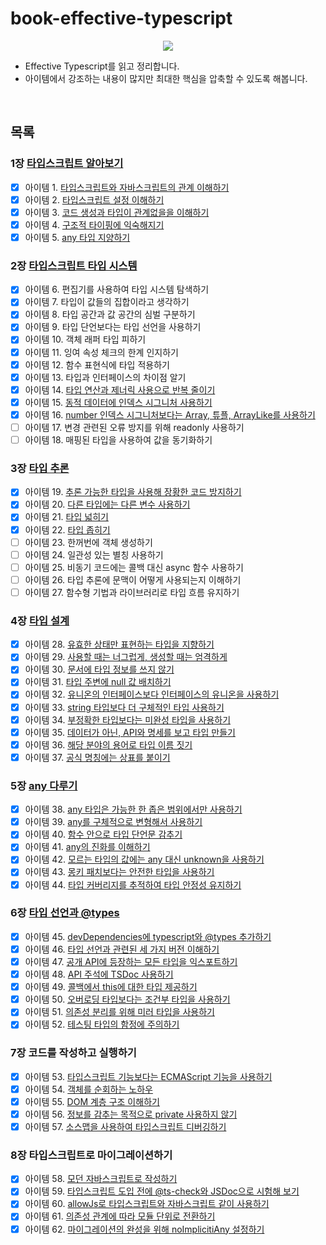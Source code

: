 # book-effective-typescript

<p align="center"><img src="https://user-images.githubusercontent.com/76744586/214593609-d631e094-c0f4-4b78-8839-d30d6e291a63.jpeg"></p>

- Effective Typescript를 읽고 정리합니다.
- 아이템에서 강조하는 내용이 많지만 최대한 핵심을 압축할 수 있도록 해봅니다.

<br>

## 목록

### 1장 [타입스크립트 알아보기](https://github.com/okdol1/Book-Effective-TypeScript/tree/main/ch01_%ED%83%80%EC%9E%85%EC%8A%A4%ED%81%AC%EB%A6%BD%ED%8A%B8_%EC%95%8C%EC%95%84%EB%B3%B4%EA%B8%B0)

- [x] 아이템 1. [타입스크립트와 자바스크립트의 관계 이해하기](https://github.com/okdol1/Book-Effective-TypeScript/blob/main/ch01_%ED%83%80%EC%9E%85%EC%8A%A4%ED%81%AC%EB%A6%BD%ED%8A%B8_%EC%95%8C%EC%95%84%EB%B3%B4%EA%B8%B0/item01.md)
- [x] 아이템 2. [타입스크립트 설정 이해하기](https://github.com/okdol1/Book-Effective-TypeScript/blob/main/ch01_%ED%83%80%EC%9E%85%EC%8A%A4%ED%81%AC%EB%A6%BD%ED%8A%B8_%EC%95%8C%EC%95%84%EB%B3%B4%EA%B8%B0/item02.md)
- [x] 아이템 3. [코드 생성과 타입이 관계없을을 이해하기](https://github.com/okdol1/Book-Effective-TypeScript/blob/main/ch01_%ED%83%80%EC%9E%85%EC%8A%A4%ED%81%AC%EB%A6%BD%ED%8A%B8_%EC%95%8C%EC%95%84%EB%B3%B4%EA%B8%B0/item03.md)
- [x] 아이템 4. [구조적 타이핑에 익숙해지기](https://github.com/okdol1/Book-Effective-TypeScript/blob/main/ch01_%ED%83%80%EC%9E%85%EC%8A%A4%ED%81%AC%EB%A6%BD%ED%8A%B8_%EC%95%8C%EC%95%84%EB%B3%B4%EA%B8%B0/item04.md)
- [x] 아이템 5. [any 타입 지양하기](https://github.com/okdol1/Book-Effective-TypeScript/blob/main/ch01_%ED%83%80%EC%9E%85%EC%8A%A4%ED%81%AC%EB%A6%BD%ED%8A%B8_%EC%95%8C%EC%95%84%EB%B3%B4%EA%B8%B0/item05.md)

### 2장 [타입스크립트 타입 시스템](https://github.com/okdol1/Book-Effective-TypeScript/tree/main/ch02_%ED%83%80%EC%9E%85%EC%8A%A4%ED%81%AC%EB%A6%BD%ED%8A%B8_%ED%83%80%EC%9E%85_%EC%8B%9C%EC%8A%A4%ED%85%9C)

- [x] 아이템 6. 편집기를 사용하여 타입 시스템 탐색하기
- [x] 아이템 7. 타입이 값들의 집합이라고 생각하기
- [x] 아이템 8. 타입 공간과 값 공간의 심벌 구분하기
- [x] 아이템 9. 타입 단언보다는 타입 선언을 사용하기
- [x] 아이템 10. 객체 래퍼 타입 피하기
- [x] 아이템 11. 잉여 속성 체크의 한계 인지하기
- [x] 아이템 12. 함수 표현식에 타입 적용하기
- [x] 아이템 13. 타입과 인터페이스의 차이점 알기
- [x] 아이템 14. [타입 연산과 제너릭 사용으로 반복 줄이기](https://github.com/okdol1/Book-Effective-TypeScript/blob/main/ch02_%ED%83%80%EC%9E%85%EC%8A%A4%ED%81%AC%EB%A6%BD%ED%8A%B8_%ED%83%80%EC%9E%85_%EC%8B%9C%EC%8A%A4%ED%85%9C/item14.md)
- [x] 아이템 15. [동적 데이터에 인덱스 시그니처 사용하기](https://github.com/okdol1/Book-Effective-TypeScript/blob/main/ch02_%ED%83%80%EC%9E%85%EC%8A%A4%ED%81%AC%EB%A6%BD%ED%8A%B8_%ED%83%80%EC%9E%85_%EC%8B%9C%EC%8A%A4%ED%85%9C/item15.md)
- [x] 아이템 16. [number 인덱스 시그니처보다는 Array, 튜플, ArrayLike를 사용하기](https://github.com/okdol1/Book-Effective-TypeScript/blob/main/ch02_%ED%83%80%EC%9E%85%EC%8A%A4%ED%81%AC%EB%A6%BD%ED%8A%B8_%ED%83%80%EC%9E%85_%EC%8B%9C%EC%8A%A4%ED%85%9C/item16.md)
- [ ] 아이템 17. 변경 관련된 오류 방지를 위해 readonly 사용하기
- [ ] 아이템 18. 매핑된 타입을 사용하여 값을 동기화하기

### 3장 [타입 추론](https://github.com/okdol1/Book-Effective-TypeScript/tree/main/ch03_%ED%83%80%EC%9E%85_%EC%B6%94%EB%A1%A0)

- [x] 아이템 19. [추론 가능한 타입을 사용해 장황한 코드 방지하기](https://github.com/okdol1/Book-Effective-TypeScript/blob/main/ch03_%ED%83%80%EC%9E%85_%EC%B6%94%EB%A1%A0/item19.md)
- [x] 아이템 20. [다른 타입에는 다른 변수 사용하기](https://github.com/okdol1/Book-Effective-TypeScript/blob/main/ch03_%ED%83%80%EC%9E%85_%EC%B6%94%EB%A1%A0/item20.md)
- [x] 아이템 21. [타입 넓히기](https://github.com/okdol1/Book-Effective-TypeScript/blob/main/ch03_%ED%83%80%EC%9E%85_%EC%B6%94%EB%A1%A0/item21.md)
- [x] 아이템 22. [타입 좁히기](https://github.com/okdol1/Book-Effective-TypeScript/blob/main/ch03_%ED%83%80%EC%9E%85_%EC%B6%94%EB%A1%A0/item22.md)
- [ ] 아이템 23. 한꺼번에 객체 생성하기
- [ ] 아이템 24. 일관성 있는 별칭 사용하기
- [ ] 아이템 25. 비동기 코드에는 콜백 대신 async 함수 사용하기
- [ ] 아이템 26. 타입 추론에 문맥이 어떻게 사용되는지 이해하기
- [ ] 아이템 27. 함수형 기법과 라이브러리로 타입 흐름 유지하기

### 4장 [타입 설계](https://github.com/okdol1/Book-Effective-TypeScript/tree/main/ch04_%ED%83%80%EC%9E%85_%EC%84%A4%EA%B3%84)

- [x] 아이템 28. [유효한 상태만 표현하는 타입을 지향하기](https://github.com/okdol1/Book-Effective-TypeScript/blob/main/ch04_%ED%83%80%EC%9E%85_%EC%84%A4%EA%B3%84/item28.md)
- [x] 아이템 29. [사용할 때는 너그럽게, 생성할 때는 엄격하게](https://github.com/okdol1/Book-Effective-TypeScript/blob/main/ch04_%ED%83%80%EC%9E%85_%EC%84%A4%EA%B3%84/item29.md)
- [x] 아이템 30. [문서에 타입 정보를 쓰지 않기](https://github.com/okdol1/Book-Effective-TypeScript/blob/main/ch04_%ED%83%80%EC%9E%85_%EC%84%A4%EA%B3%84/item30.md)
- [x] 아이템 31. [타입 주변에 null 값 배치하기](https://github.com/okdol1/Book-Effective-TypeScript/blob/main/ch04_%ED%83%80%EC%9E%85_%EC%84%A4%EA%B3%84/item31.md)
- [x] 아이템 32. [유니온의 인터페이스보다 인터페이스의 유니온을 사용하기](https://github.com/okdol1/Book-Effective-TypeScript/blob/main/ch04_%ED%83%80%EC%9E%85_%EC%84%A4%EA%B3%84/item32.md)
- [x] 아이템 33. [string 타입보다 더 구체적인 타입 사용하기](https://github.com/okdol1/Book-Effective-TypeScript/blob/main/ch04_%ED%83%80%EC%9E%85_%EC%84%A4%EA%B3%84/item33.md)
- [x] 아이템 34. [부정확한 타입보다는 미완성 타입을 사용하기](https://github.com/okdol1/Book-Effective-TypeScript/blob/main/ch04_%ED%83%80%EC%9E%85_%EC%84%A4%EA%B3%84/item34.md)
- [x] 아이템 35. [데이터가 아닌, API와 명세를 보고 타입 만들기](https://github.com/okdol1/Book-Effective-TypeScript/blob/main/ch04_%ED%83%80%EC%9E%85_%EC%84%A4%EA%B3%84/item35.md)
- [x] 아이템 36. [해당 분야의 용어로 타입 이름 짓기](https://github.com/okdol1/Book-Effective-TypeScript/blob/main/ch04_%ED%83%80%EC%9E%85_%EC%84%A4%EA%B3%84/item36.md)
- [x] 아이템 37. [공식 명칭에는 상표를 붙이기](https://github.com/okdol1/Book-Effective-TypeScript/blob/main/ch04_%ED%83%80%EC%9E%85_%EC%84%A4%EA%B3%84/item37.md)

### 5장 [any 다루기](https://github.com/okdol1/Book-Effective-TypeScript/tree/main/ch05_any_%EB%8B%A4%EB%A3%A8%EA%B8%B0)

- [x] 아이템 38. [any 타입은 가능한 한 좁은 범위에서만 사용하기](https://github.com/okdol1/Book-Effective-TypeScript/blob/main/ch05_any_%EB%8B%A4%EB%A3%A8%EA%B8%B0/item38.md)
- [x] 아이템 39. [any를 구체적으로 변형해서 사용하기](https://github.com/okdol1/Book-Effective-TypeScript/blob/main/ch05_any_%EB%8B%A4%EB%A3%A8%EA%B8%B0/item39.md)
- [x] 아이템 40. [함수 안으로 타입 단언문 감추기](https://github.com/okdol1/Book-Effective-TypeScript/blob/main/ch05_any_%EB%8B%A4%EB%A3%A8%EA%B8%B0/item40.md)
- [x] 아이템 41. [any의 진화를 이해하기](https://github.com/okdol1/Book-Effective-TypeScript/blob/main/ch05_any_%EB%8B%A4%EB%A3%A8%EA%B8%B0/item41.md)
- [x] 아이템 42. [모르는 타입의 값에는 any 대신 unknown을 사용하기](https://github.com/okdol1/Book-Effective-TypeScript/blob/main/ch05_any_%EB%8B%A4%EB%A3%A8%EA%B8%B0/item42.md)
- [x] 아이템 43. [몽키 패치보다는 안전한 타입을 사용하기](https://github.com/okdol1/Book-Effective-TypeScript/blob/main/ch05_any_%EB%8B%A4%EB%A3%A8%EA%B8%B0/item43.md)
- [x] 아이템 44. [타입 커버리지를 추적하여 타입 안정성 유지하기](https://github.com/okdol1/Book-Effective-TypeScript/blob/main/ch05_any_%EB%8B%A4%EB%A3%A8%EA%B8%B0/item44.md)

### 6장 [타입 선언과 @types](https://github.com/okdol1/Book-Effective-TypeScript/tree/main/ch06_%ED%83%80%EC%9E%85_%EC%84%A0%EC%96%B8%EA%B3%BC_%40types)

- [x] 아이템 45. [devDependencies에 typescript와 @types 추가하기](https://github.com/okdol1/Book-Effective-TypeScript/blob/main/ch06_%ED%83%80%EC%9E%85_%EC%84%A0%EC%96%B8%EA%B3%BC_%40types/item45.md)
- [x] 아이템 46. [타입 선언과 관련된 세 가지 버전 이해하기](https://github.com/okdol1/Book-Effective-TypeScript/blob/main/ch06_%ED%83%80%EC%9E%85_%EC%84%A0%EC%96%B8%EA%B3%BC_%40types/item46.md)
- [x] 아이템 47. [공개 API에 등장하는 모든 타입을 익스포트하기](https://github.com/okdol1/Book-Effective-TypeScript/blob/main/ch06_%ED%83%80%EC%9E%85_%EC%84%A0%EC%96%B8%EA%B3%BC_%40types/item47.md)
- [x] 아이템 48. [API 주석에 TSDoc 사용하기](https://github.com/okdol1/Book-Effective-TypeScript/blob/main/ch06_%ED%83%80%EC%9E%85_%EC%84%A0%EC%96%B8%EA%B3%BC_%40types/item48.md)
- [x] 아이템 49. [콜백에서 this에 대한 타입 제공하기](https://github.com/okdol1/Book-Effective-TypeScript/blob/main/ch06_%ED%83%80%EC%9E%85_%EC%84%A0%EC%96%B8%EA%B3%BC_%40types/item49.md)
- [x] 아이템 50. [오버로딩 타입보다는 조건부 타입을 사용하기](https://github.com/okdol1/Book-Effective-TypeScript/blob/main/ch06_%ED%83%80%EC%9E%85_%EC%84%A0%EC%96%B8%EA%B3%BC_%40types/item50.md)
- [x] 아이템 51. [의존성 분리를 위해 미러 타입을 사용하기](https://github.com/okdol1/Book-Effective-TypeScript/blob/main/ch06_%ED%83%80%EC%9E%85_%EC%84%A0%EC%96%B8%EA%B3%BC_%40types/item51.md)
- [x] 아이템 52. [테스팅 타입의 함정에 주의하기](https://github.com/okdol1/Book-Effective-TypeScript/blob/main/ch06_%ED%83%80%EC%9E%85_%EC%84%A0%EC%96%B8%EA%B3%BC_%40types/item52.md)

### 7장 코드를 작성하고 실행하기

- [x] 아이템 53. [타입스크립트 기능보다는 ECMAScript 기능을 사용하기](https://github.com/okdol1/Book-Effective-TypeScript/blob/main/ch07_%EC%BD%94%EB%93%9C%EB%A5%BC_%EC%9E%91%EC%84%B1%ED%95%98%EA%B3%A0_%EC%8B%A4%ED%96%89%ED%95%98%EA%B8%B0/item53.md)
- [x] 아이템 54. [객체를 순회하는 노하우](https://github.com/okdol1/Book-Effective-TypeScript/blob/main/ch07_%EC%BD%94%EB%93%9C%EB%A5%BC_%EC%9E%91%EC%84%B1%ED%95%98%EA%B3%A0_%EC%8B%A4%ED%96%89%ED%95%98%EA%B8%B0/item54.md)
- [x] 아이템 55. [DOM 계층 구조 이해하기](https://github.com/okdol1/Book-Effective-TypeScript/blob/main/ch07_%EC%BD%94%EB%93%9C%EB%A5%BC_%EC%9E%91%EC%84%B1%ED%95%98%EA%B3%A0_%EC%8B%A4%ED%96%89%ED%95%98%EA%B8%B0/item55.md)
- [x] 아이템 56. [정보를 감추는 목적으로 private 사용하지 않기](https://github.com/okdol1/Book-Effective-TypeScript/blob/main/ch07_%EC%BD%94%EB%93%9C%EB%A5%BC_%EC%9E%91%EC%84%B1%ED%95%98%EA%B3%A0_%EC%8B%A4%ED%96%89%ED%95%98%EA%B8%B0/item56.md)
- [x] 아이템 57. [소스맵을 사용하여 타입스크립트 디버깅하기](https://github.com/okdol1/Book-Effective-TypeScript/blob/main/ch07_%EC%BD%94%EB%93%9C%EB%A5%BC_%EC%9E%91%EC%84%B1%ED%95%98%EA%B3%A0_%EC%8B%A4%ED%96%89%ED%95%98%EA%B8%B0/item57.md)

### 8장 타입스크립트로 마이그레이션하기

- [x] 아이템 58. [모던 자바스크립트로 작성하기](https://github.com/okdol1/Book-Effective-TypeScript/blob/main/ch08_%ED%83%80%EC%9E%85%EC%8A%A4%ED%81%AC%EB%A6%BD%ED%8A%B8%EB%A1%9C_%EB%A7%88%EC%9D%B4%EA%B7%B8%EB%A0%88%EC%9D%B4%EC%85%98%ED%95%98%EA%B8%B0/item58.md)
- [x] 아이템 59. [타입스크립트 도입 전에 @ts-check와 JSDoc으로 시험해 보기](https://github.com/okdol1/Book-Effective-TypeScript/blob/main/ch08_%ED%83%80%EC%9E%85%EC%8A%A4%ED%81%AC%EB%A6%BD%ED%8A%B8%EB%A1%9C_%EB%A7%88%EC%9D%B4%EA%B7%B8%EB%A0%88%EC%9D%B4%EC%85%98%ED%95%98%EA%B8%B0/item59.md)
- [x] 아이템 60. [allowJs로 타입스크립트와 자바스크립트 같이 사용하기](https://github.com/okdol1/Book-Effective-TypeScript/blob/main/ch08_%ED%83%80%EC%9E%85%EC%8A%A4%ED%81%AC%EB%A6%BD%ED%8A%B8%EB%A1%9C_%EB%A7%88%EC%9D%B4%EA%B7%B8%EB%A0%88%EC%9D%B4%EC%85%98%ED%95%98%EA%B8%B0/item60.md)
- [x] 아이템 61. [의존성 관계에 따라 모듈 단위로 전환하기](https://github.com/okdol1/Book-Effective-TypeScript/blob/main/ch08_%ED%83%80%EC%9E%85%EC%8A%A4%ED%81%AC%EB%A6%BD%ED%8A%B8%EB%A1%9C_%EB%A7%88%EC%9D%B4%EA%B7%B8%EB%A0%88%EC%9D%B4%EC%85%98%ED%95%98%EA%B8%B0/item61.md)
- [x] 아이템 62. [마이그레이션의 완성을 위해 noImplicitiAny 설정하기](https://github.com/okdol1/Book-Effective-TypeScript/blob/main/ch08_%ED%83%80%EC%9E%85%EC%8A%A4%ED%81%AC%EB%A6%BD%ED%8A%B8%EB%A1%9C_%EB%A7%88%EC%9D%B4%EA%B7%B8%EB%A0%88%EC%9D%B4%EC%85%98%ED%95%98%EA%B8%B0/item62.md)
